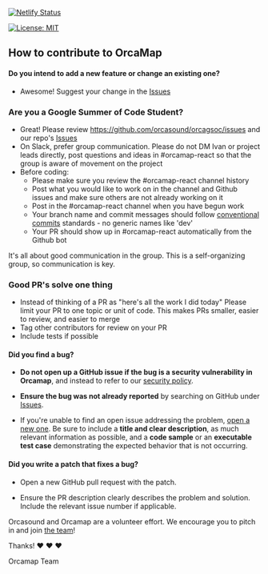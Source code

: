 [![Netlify Status](https://api.netlify.com/api/v1/badges/1cd65f8d-b1c3-4046-8a77-089fd57d0aec/deploy-status)](https://app.netlify.com/sites/orcamap/deploys)

[![License: MIT](https://img.shields.io/badge/License-MIT-yellow.svg)](https://opensource.org/licenses/MIT)

## How to contribute to OrcaMap


#### **Do you intend to add a new feature or change an existing one?**

* Awesome! Suggest your change in the [Issues](https://github.com/orcasound/orcamap-react/issues)

### **Are you a Google Summer of Code Student?**

* Great! Please review https://github.com/orcasound/orcagsoc/issues and our repo's [Issues](https://github.com/orcasound/orcamap-react/issues)
* On Slack, prefer group communication. Please do not DM Ivan or project leads directly, post questions and ideas in #orcamap-react so that the group is aware of movement on the project
* Before coding:
  - Please make sure you review the #orcamap-react channel history
  - Post what you would like to work on in the channel and Github issues and make sure others are not already working on it
  - Post in the #orcamap-react channel when you have begun work
  - Your branch name and commit messages should follow [conventional commits](https://www.conventionalcommits.org/en/v1.0.0/) standards - no generic names like 'dev'
  - Your PR should show up in #orcamap-react automatically from the Github bot

It's all about good communication in the group. This is a self-organizing group, so communication is key.
### **Good PR's solve one thing**

* Instead of thinking of a PR as "here's all the work I did today" Please limit your PR to one topic or unit of code. This makes PRs smaller, easier to review, and easier to merge
* Tag other contributors for review on your PR
* Include tests if possible

#### **Did you find a bug?**

* **Do not open up a GitHub issue if the bug is a security vulnerability
  in Orcamap**, and instead to refer to our [security policy](https://orcasound.org/security/).

* **Ensure the bug was not already reported** by searching on GitHub under [Issues](https://github.com/orcasound/orcamap-react/issues).

* If you're unable to find an open issue addressing the problem, [open a new one](https://github.com/orcasound/orcamap-react/issues/new). Be sure to include a **title and clear description**, as much relevant information as possible, and a **code sample** or an **executable test case** demonstrating the expected behavior that is not occurring.

#### **Did you write a patch that fixes a bug?**

* Open a new GitHub pull request with the patch.

* Ensure the PR description clearly describes the problem and solution. Include the relevant issue number if applicable.





Orcasound and Orcamap are a volunteer effort. We encourage you to pitch in and join [the team](https://www.orcasound.net/support/#hack)!

Thanks! :heart: :heart: :heart:

Orcamap Team